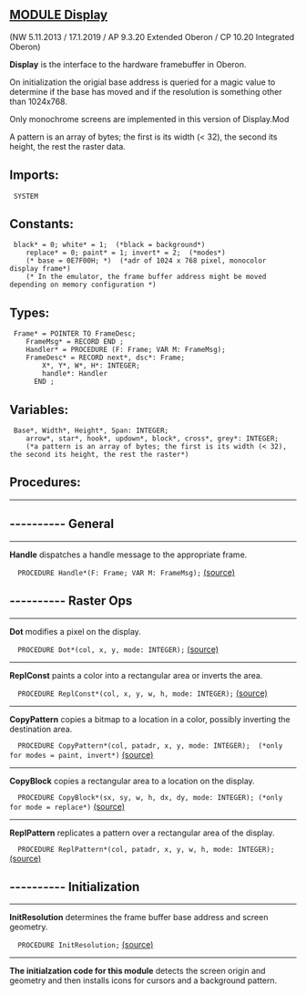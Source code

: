 
## [MODULE Display](https://github.com/io-core/Oberon/blob/main/Display.Mod)

(NW 5.11.2013 / 17.1.2019 / AP 9.3.20 Extended Oberon / CP 10.20 Integrated Oberon)

**Display** is the interface to the hardware framebuffer in Oberon.

On initialization the origial base address is queried for a magic value to determine
if the base has moved and if the resolution is something other than 1024x768.

Only monochrome screens are implemented in this version of Display.Mod

A pattern is an array of bytes; the first is its width (< 32), the second its height, the rest the raster data.


  ## Imports:
` SYSTEM`

## Constants:
```
 black* = 0; white* = 1;  (*black = background*)
    replace* = 0; paint* = 1; invert* = 2;  (*modes*)
    (* base = 0E7F00H; *)  (*adr of 1024 x 768 pixel, monocolor display frame*)
    (* In the emulator, the frame buffer address might be moved depending on memory configuration *)

```
## Types:
```
 Frame* = POINTER TO FrameDesc;
    FrameMsg* = RECORD END ;
    Handler* = PROCEDURE (F: Frame; VAR M: FrameMsg);
    FrameDesc* = RECORD next*, dsc*: Frame;
        X*, Y*, W*, H*: INTEGER;
        handle*: Handler
      END ;

```
## Variables:
```
 Base*, Width*, Height*, Span: INTEGER;
    arrow*, star*, hook*, updown*, block*, cross*, grey*: INTEGER;
    (*a pattern is an array of bytes; the first is its width (< 32), the second its height, the rest the raster*)

```
## Procedures:
---
## ---------- General
---
**Handle** dispatches a handle message to the appropriate frame.

`  PROCEDURE Handle*(F: Frame; VAR M: FrameMsg);` [(source)](https://github.com/io-orig/System/blob/main/Display.Mod#L51)

## ---------- Raster Ops
---
**Dot** modifies a pixel on the display.

`  PROCEDURE Dot*(col, x, y, mode: INTEGER);` [(source)](https://github.com/io-orig/System/blob/main/Display.Mod#L66)

---
**ReplConst** paints a color into a rectangular area or inverts the area.

`  PROCEDURE ReplConst*(col, x, y, w, h, mode: INTEGER);` [(source)](https://github.com/io-orig/System/blob/main/Display.Mod#L81)

---
**CopyPattern** copies a bitmap to a location in a color, possibly inverting the destination area.

`  PROCEDURE CopyPattern*(col, patadr, x, y, mode: INTEGER);  (*only for modes = paint, invert*)` [(source)](https://github.com/io-orig/System/blob/main/Display.Mod#L123)

---
**CopyBlock** copies a rectangular area to a location on the display.

`  PROCEDURE CopyBlock*(sx, sy, w, h, dx, dy, mode: INTEGER); (*only for mode = replace*)` [(source)](https://github.com/io-orig/System/blob/main/Display.Mod#L154)

---
**ReplPattern** replicates a pattern over a rectangular area of the display.

`  PROCEDURE ReplPattern*(col, patadr, x, y, w, h, mode: INTEGER);` [(source)](https://github.com/io-orig/System/blob/main/Display.Mod#L214)

## ---------- Initialization
---
**InitResolution** determines the frame buffer base address and screen geometry.

`  PROCEDURE InitResolution;` [(source)](https://github.com/io-orig/System/blob/main/Display.Mod#L253)

---
**The initialzation code for this module** detects the screen origin and geometry and then installs icons for cursors and a background pattern.
